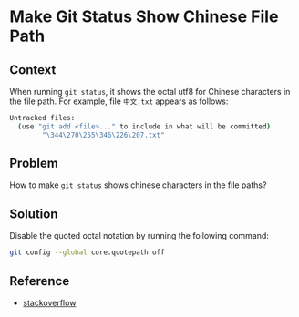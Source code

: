 # Make Git Status Show Chinese File Path

## Context
When running `git status`, it shows the octal utf8 for Chinese characters in the file path. For example, file `中文.txt` appears as follows:

```bash
Untracked files:
  (use "git add <file>..." to include in what will be committed)
        "\344\270\255\346\226\207.txt"
```

## Problem
How to make `git status` shows chinese characters in the file paths?

## Solution
Disable the quoted octal notation by running the following command:

```bash
git config --global core.quotepath off
```

## Reference

* [stackoverflow](https://stackoverflow.com/a/22828826)
